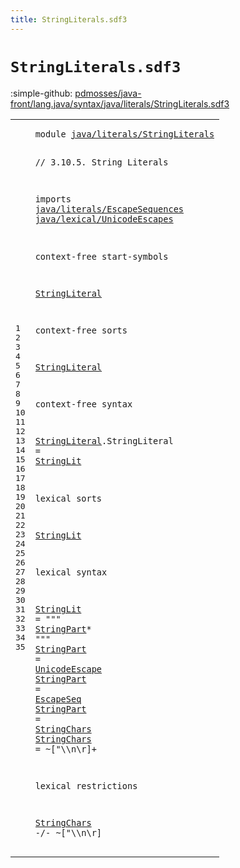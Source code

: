 ```yaml
---
title: StringLiterals.sdf3
---
```


# `StringLiterals.sdf3`

:simple-github: [pdmosses/java-front/lang.java/syntax/java/literals/StringLiterals.sdf3]

[pdmosses/java-front/lang.java/syntax/java/literals/StringLiterals.sdf3]: https://github.com/pdmosses/java-front/blob/master/lang.java/syntax/java/literals/StringLiterals.sdf3 "The source file on GitHub"

<div class="sdf3"><table class="highlighttable"><tbody><tr><td class="linenos"><div class="linenodiv"><pre><span></span>1
2
3
4
5
6
7
8
9
10
11
12
13
14
15
16
17
18
19
20
21
22
23
24
25
26
27
28
29
30
31
32
33
34
35
</pre></div></td>
<td class="code"><pre><code><span class="keyword">module</span> <a href="../Main.sdf3#java/literals/StringLiterals_192_220" id="java/literals/StringLiterals_7_35" title="Referenced at ../Main.sdf3 line 10">java/literals/StringLiterals</a>

<span class="layout">// 3.10.5. String Literals</span>

<span class="keyword">imports</span>
  <a href="../EscapeSequences.sdf3#java/literals/EscapeSequences_7_36" id="java/literals/EscapeSequences_75_104" title="Defined at ../EscapeSequences.sdf3 line 1">java/literals/EscapeSequences</a>
  <a href="../../lexical/UnicodeEscapes.sdf3#java/lexical/UnicodeEscapes_7_34" id="java/lexical/UnicodeEscapes_107_134" title="Defined at ../../lexical/UnicodeEscapes.sdf3 line 1">java/lexical/UnicodeEscapes</a>

<span class="keyword">context-free start-symbols</span>

  <a href="#StringLiteral_205_218" id="StringLiteral_166_179" title="Defined at line 15, 19">StringLiteral</a>
  
<span class="keyword">context-free sorts</span>

  <a href="../Main.sdf3#StringLiteral_419_432" id="StringLiteral_205_218" title="Referenced at ../Main.sdf3 line 23; line 11">StringLiteral</a>

<span class="keyword">context-free syntax</span>

  <a href="../Main.sdf3#StringLiteral_419_432" id="StringLiteral_243_256" title="Referenced at ../Main.sdf3 line 23; line 11">StringLiteral</a>.<span class="cons_Constructor"><span id="StringLiteral_257_270" title="Not referenced locally, nor via imports">StringLiteral</span></span> = <a href="#StringLit_305_314" id="StringLit_273_282" title="Defined at line 23, 27">StringLit</a>  
  
<span class="keyword">lexical sorts</span>

  <a href="#StringLit_273_282" id="StringLit_305_314" title="Referenced at line 19">StringLit</a>

<span class="keyword">lexical syntax</span>

  <a href="#StringLit_273_282" id="StringLit_334_343" title="Referenced at line 19">StringLit</a> = <span class="cons_Lit">"\""</span> <a href="#StringPart_370_380" id="StringPart_351_361" title="Defined at line 28, 29, 30">StringPart</a>* <span class="cons_Lit">"\""</span>
  <a href="#StringPart_351_361" id="StringPart_370_380" title="Referenced at line 27">StringPart</a> = <a href="../../lexical/UnicodeEscapes.sdf3#UnicodeEscape_71_84" id="UnicodeEscape_383_396" title="Defined at ../../lexical/UnicodeEscapes.sdf3 line 7">UnicodeEscape</a>
  <a href="#StringPart_351_361" id="StringPart_399_409" title="Referenced at line 27">StringPart</a> = <a href="../EscapeSequences.sdf3#EscapeSeq_119_128" id="EscapeSeq_412_421" title="Defined at ../EscapeSequences.sdf3 line 7, 8">EscapeSeq</a>
  <a href="#StringPart_351_361" id="StringPart_424_434" title="Referenced at line 27">StringPart</a> = <a href="#StringChars_451_462" id="StringChars_437_448" title="Defined at line 31">StringChars</a>
  <a href="#StringChars_503_514" id="StringChars_451_462" title="Referenced at line 35">StringChars</a> = ~[\"\\\n\r]+

<span class="keyword">lexical restrictions</span>

  <a href="#StringChars_451_462" id="StringChars_503_514" title="Defined at line 31">StringChars</a> -/- ~[\"\\\n\r]
</code></pre></td></tr></tbody></table></div>